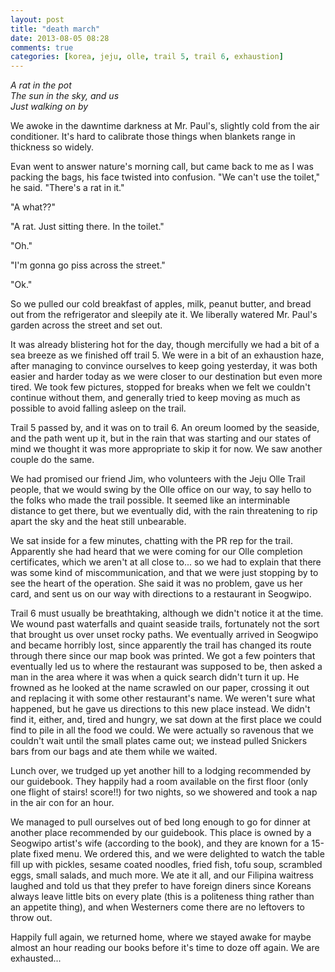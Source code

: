 ```yaml
---
layout: post
title: "death march"
date: 2013-08-05 08:28
comments: true
categories: [korea, jeju, olle, trail 5, trail 6, exhaustion]
---
```


<em>A rat in the pot<br/>
The sun in the sky, and us<br/>
Just walking on by</em>

We awoke in the dawntime darkness at Mr. Paul's, slightly cold from the air conditioner.  It's hard to calibrate those things when blankets range in thickness so widely.

Evan went to answer nature's morning call, but came back to me as I was packing the bags, his face twisted into confusion.  "We can't use the toilet," he said.  "There's a rat in it."

"A what??"

"A rat.  Just sitting there.  In the toilet."

"Oh."

"I'm gonna go piss across the street."

"Ok."

So we pulled our cold breakfast of apples, milk, peanut butter, and bread out from the refrigerator and sleepily ate it.  We liberally watered Mr. Paul's garden across the street and set out.

It was already blistering hot for the day, though mercifully we had a bit of a sea breeze as we finished off trail 5.  We were in a bit of an exhaustion haze, after managing to convince ourselves to keep going yesterday, it was both easier and harder today as we were closer to our destination but even more tired.  We took few pictures, stopped for breaks when we felt we couldn't continue without them, and generally tried to keep moving as much as possible to avoid falling asleep on the trail.

Trail 5 passed by, and it was on to trail 6.  An oreum loomed by the seaside, and the path went up it, but in the rain that was starting and our states of mind we thought it was more appropriate to skip it for now.  We saw another couple do the same.

We had promised our friend Jim, who volunteers with the Jeju Olle Trail people, that we would swing by the Olle office on our way, to say hello to the folks who made the trail possible.  It seemed like an interminable distance to get there, but we eventually did, with the rain threatening to rip apart the sky and the heat still unbearable.

We sat inside for a few minutes, chatting with the PR rep for the trail.  Apparently she had heard that we were coming for our Olle completion certificates, which we aren't at all close to... so we had to explain that there was some kind of miscommunication, and that we were just stopping by to see the heart of the operation.  She said it was no problem, gave us her card, and sent us on our way with directions to a restaurant in Seogwipo.

Trail 6 must usually be breathtaking, although we didn't notice it at the time.  We wound past waterfalls and quaint seaside trails, fortunately not the sort that brought us over unset rocky paths.  We eventually arrived in Seogwipo and became horribly lost, since apparently the trail has changed its route through there since our map book was printed.  We got a few pointers that eventually led us to where the restaurant was supposed to be, then asked a man in the area where it was when a quick search didn't turn it up.  He frowned as he looked at the name scrawled on our paper, crossing it out and replacing it with some other restaurant's name.  We weren't sure what happened, but he gave us directions to this new place instead.  We didn't find it, either, and, tired and hungry, we sat down at the first place we could find to pile in all the food we could.  We were actually so ravenous that we couldn't wait until the small plates came out; we instead pulled Snickers bars from our bags and ate them while we waited.

Lunch over, we trudged up yet another hill to a lodging recommended by our guidebook.  They happily had a room available on the first floor (only one flight of stairs!  score!!) for two nights, so we showered and took a nap in the air con for an hour.

We managed to pull ourselves out of bed long enough to go for dinner at another place recommended by our guidebook.  This place is owned by a Seogwipo artist's wife (according to the book), and they are known for a 15-plate fixed menu.  We ordered this, and we were delighted to watch the table fill up with pickles, sesame coated noodles, fried fish, tofu soup, scrambled eggs, small salads, and much more.  We ate it all, and our Filipina waitress laughed and told us that they prefer to have foreign diners since Koreans always leave little bits on every plate (this is a politeness thing rather than an appetite thing), and when Westerners come there are no leftovers to throw out.

Happily full again, we returned home, where we stayed awake for maybe almost an hour reading our books before it's time to doze off again.  We are exhausted...
